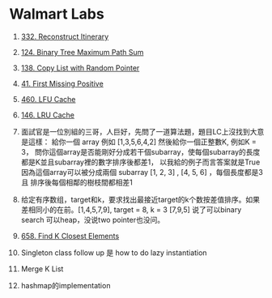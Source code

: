 # Walmart Labs
1. [332. Reconstruct Itinerary](https://leetcode.com/problems/reconstruct-itinerary/)


2. [124. Binary Tree Maximum Path Sum](https://leetcode.com/problems/binary-tree-maximum-path-sum/)


3. [138. Copy List with Random Pointer](https://leetcode.com/problems/copy-list-with-random-pointer/)


4. [41. First Missing Positive](https://leetcode.com/problems/first-missing-positive/)

5. [460. LFU Cache](https://leetcode.com/problems/lfu-cache/)

6. [146. LRU Cache](https://leetcode.com/problems/lru-cache/)

7. []()面試官是一位別組的三哥，人巨好，先問了一道算法題，題目LC上沒找到大意是這樣：
給你一個 array 例如 [1,3,5,6,4,2] 然後給你一個正整數K, 例如K = 3，
問你這個array是否能剛好分成若干個subarray，使每個subarray的長度都是K並且subarray裡的數字排序後都差1，
以我給的例子而言答案就是True因為這個array可以被分成兩個 subarray [1, 2, 3] , [4, 5, 6] ，每個長度都是3且
排序後每個相鄰的樹枝間都相差1


8. 给定有序数组，target和k，要求找出最接近target的k个数按差值排序。如果差相同小的在前。[1,4,5,7,9], target = 8, k = 3 [7,9,5]   说了可以binary search 可以heap，没说two pointer也没问。


9. [658. Find K Closest Elements](https://leetcode.com/problems/find-k-closest-elements/)

10. Singleton class follow up 是 how to do lazy instantiation

11. Merge K List

12. hashmap的implemen‍‍‌‌‌‌‍‌‍‍‌‌‌‌‌‍‌‌‌tation
